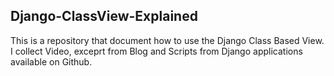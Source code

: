 ## Django-ClassView-Explained

This is a repository that document how to use the Django Class Based View. I collect Video, exceprt from Blog and Scripts from Django applications available on Github.



